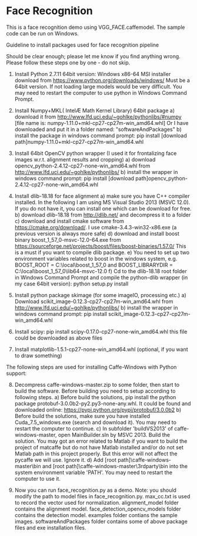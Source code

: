 # Face Recognition
This is a face recognition demo using VGG_FACE.caffemodel. The sample code can be run on Windows.

Guideline to install packages used for face recognition pipeline

Should be clear enough; please let me know if you find anything wrong. Please follow these steps one by one - do not skip.

1. Install Python 2.7.11 64bit version: Windows x86-64 MSI installer download from https://www.python.org/downloads/windows/
Must be a 64bit version. If not loading large models would be very difficult.
You may need to restart the computer to use python in Windows Command Prompt.

2. Install Numpy+MKL( IntelÆ Math Kernel Library) 64bit package
   a) download it from http://www.lfd.uci.edu/~gohlke/pythonlibs/#numpy [file name is: numpy-1.11.0+mkl-cp27-cp27m-win_amd64.whl]
   Or I have downloaded and put it in a folder named: "softwareAndPackages"
   b) install the package in windows command prompt: 
   pip install [download path]numpy-1.11.0+mkl-cp27-cp27m-win_amd64.whl

3. Install 64bit OpenCV python wrapper (I used it for frontalizing face images w.r.t. alignment results and cropping)
   a) download opencv_python-2.4.12-cp27-none-win_amd64.whl from http://www.lfd.uci.edu/~gohlke/pythonlibs/
   b) install the wrapper in windows command prompt: 
   pip install [download path]opencv_python-2.4.12-cp27-none-win_amd64.whl

4. Install dlib-18.18 for face alignment
   a) make sure you have C++ compiler installed. In the following I am using MS Visual Studio 2013 (MSVC 12.0). If you do not have it, you can install one which can be download for free.
   b) download dlib-18.18 from http://dlib.net/ and decompress it to a folder
   c) download and install cmake software from https://cmake.org/download/. I use cmake-3.4.3-win32-x86.exe (a previous version is always more safe)
   d) download and install boost binary boost_1_57_0-msvc-12.0-64.exe from https://sourceforge.net/projects/boost/files/boost-binaries/1.57.0/
   This is a must if you want to compile dlib package.
   e) You need to set up two environment variables related to boost in the windows system, 
   e.g. BOOST_ROOT = C:\local\boost_1_57_0 and BOOST_LIBRARYDIR = C:\local\boost_1_57_0\lib64-msvc-12.0
   f) Cd to the dlib-18.18 root folder in Windows Command Prompt and compile the python-dlib wrapper (in my case 64bit version):
      python setup.py install

5. Install python package skimage (for some imageIO, processing etc.)
   a) Download scikit_image-0.12.3-cp27-cp27m-win_amd64.whl from http://www.lfd.uci.edu/~gohlke/pythonlibs/
   b) install the wrapper in windows command prompt: pip install scikit_image-0.12.3-cp27-cp27m-win_amd64.whl

6. Install scipy: pip install scipy-0.17.0-cp27-none-win_amd64.whl this file could be downloaded as above files

7. Install matplotlib-1.5.1-cp27-none-win_amd64.whl (optional, if you want to draw something)

The following steps are used for installing Caffe-Windows with Python support:

8. Decompress caffe-windows-master.zip to some folder, then start to build the software. Before building you need to setup according to following steps.
   a) Before build the solutions, pip install the python package protobuf-3.0.0b2-py2.py3-none-any.whl. It could be found and downloaded online:
   https://pypi.python.org/pypi/protobuf/3.0.0b2
   b) Before build the solutions, make sure you have installed Cuda_7.5_windows.exe (search and download it). You may need to restart the computer to continue.
   c) In subfolder 'buildVS2013' of caffe-windows-master, open MainBuilder.sln by MSVC 2013. Build the solution. You may got an error related to Matlab if you want to build the project of matcaffe but do not have Matlab installed and/or do not set Matlab path in this project properly. But this error will not affect the pycaffe we will use. Ignore it.
   d) Add [root path]\caffe-windows-master\bin and [root path]\caffe-windows-master\3rdparty\bin into the system environment variable 'PATH'. You may need to restart the computer to use it.

9. Now you can run face_recognition.py as a demo. Note: you should modify the path to model files in face_recognition.py. 
   max_cc.txt is used to record the vector used for normalization.
   alignment_model folder contains the alignment model.
   face_detection_opencv_models folder contains the detection model.
   examples folder contians the sample images.
   softwareAndPackages folder contains some of above package files and exe installation files.
   


